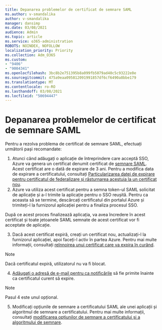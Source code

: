```yaml
---
title: Depanarea problemelor de certificat de semnare SAML
ms.author: v-smandalika
author: v-smandalika
manager: dansimp
ms.date: 03/08/2021
audience: Admin
ms.topic: article
ms.service: o365-administration
ROBOTS: NOINDEX, NOFOLLOW
localization_priority: Priority
ms.collection: Adm_O365
ms.custom:
- "9406"
- "9004341"
ms.openlocfilehash: 3bc8b2e751395b8a099fb5079ad40c5c93222e0e
ms.sourcegitcommit: 475a9eaa095812091991857df6cf6490a8bbe179
ms.translationtype: MT
ms.contentlocale: ro-RO
ms.lasthandoff: 03/08/2021
ms.locfileid: "50694447"
---
```

# <a name="troubleshoot-saml-signing-certificate-issues"></a>Depanarea problemelor de certificat de semnare SAML

Pentru a rezolva problema de certificat de semnare SAML, efectuați următorii pași recomandate:

1. Atunci când adăugați o aplicație de întreprindere care acceptă SSO, Azure va genera un certificat denumit certificat de [semnare SAML](https://docs.microsoft.com/azure/active-directory/manage-apps/manage-certificates-for-federated-single-sign-on#auto-generated-certificate-for-gallery-and-non-gallery-applications). Acest certificat are o dată de expirare de 3 ani. Pentru a modifica data de expirare a certificatului, consultați [Particularizarea datei de expirare pentru certificatul de federalizare și răsturnarea acestuia la un certificat nou](https://docs.microsoft.com/azure/active-directory/manage-apps/manage-certificates-for-federated-single-sign-on#customize-the-expiration-date-for-your-federation-certificate-and-roll-it-over-to-a-new-certificate).
2. Azure va utiliza acest certificat pentru a semna token-ul SAML solicitat de aplicație și a-l trimite la aplicație pentru o SSO reușită. Pentru ca aceasta să se termine, descărcați certificatul din portalul Azure și trimiteți-l la furnizorul aplicației pentru a finaliza procesul SSO.

După ce acest proces finalizează aplicația, va avea încredere în acest certificat și toate jetoanele SAML semnate de acest certificat vor fi acceptate de aplicație.

3. Dacă acest certificat expiră, creați un certificat nou, actualizați-l la furnizorul aplicației, apoi faceți-l activ în partea Azure. Pentru mai multe informații, consultați [reînnoirea unui certificat care va expira în curând](https://docs.microsoft.com/azure/active-directory/manage-apps/manage-certificates-for-federated-single-sign-on#renew-a-certificate-that-will-soon-expire).

> [!NOTE]
> Dacă certificatul expiră, utilizatorul nu va fi blocat.

4. [Adăugați o adresă de e-mail pentru ca notificările](https://docs.microsoft.com/azure/active-directory/manage-apps/manage-certificates-for-federated-single-sign-on#add-email-notification-addresses-for-certificate-expiration) să fie primite înainte ca certificatul curent să expire.

> [!NOTE]
> Pasul 4 este unul opțional.

5. Modificați opțiunile de semnare a certificatului SAML ale unei aplicații și algoritmul de semnare a certificatului. Pentru mai multe informații, consultați [modificarea opțiunilor de semnare a certificatului și a algoritmului de semnare](https://docs.microsoft.com/azure/active-directory/manage-apps/certificate-signing-options).

